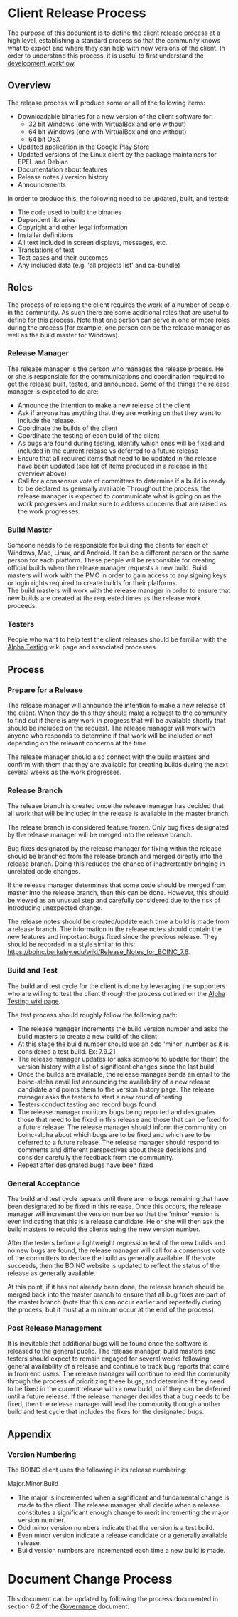 # Client Release Process
The purpose of this document is to define the client release process at a high level, establishing a standard process so that the community knows what to expect and where they can help with new versions of the client. In order to understand this process, it is useful to first understand the [development workflow](https://github.com/BOINC/boinc-policy/blob/master/Development_Workflow.md).
## Overview
The release process will produce some or all of the following items:
- Downloadable binaries for a new version of the client software for:
  - 32 bit Windows (one with VirtualBox and one without)
  - 64 bit Windows (one with VirtualBox and one without)
  - 64 bit OSX
- Updated application in the Google Play Store
- Updated versions of the Linux client by the package maintainers for EPEL and Debian
- Documentation about features
- Release notes / version history
- Announcements

In order to produce this, the following need to be updated, built, and tested:
- The code used to build the binaries
- Dependent libraries
- Copyright and other legal information
- Installer definitions  
- All text included in screen displays, messages, etc.
- Translations of text
- Test cases and their outcomes
- Any included data (e.g. 'all projects list' and ca-bundle)

## Roles
The process of releasing the client requires the work of a number of people in the community.  As such there are some additional roles that are useful to define for this process.  Note that one person can serve in one or more roles during the process (for example, one person can be the release manager as well as the build master for Windows).

### Release Manager
The release manager is the person who manages the release process. He or she is responsible for the communications and coordination required to get the release built, tested, and announced. Some of the things the release manager is expected to do are:
- Announce the intention to make a new release of the client
- Ask if anyone has anything that they are working on that they want to include the release.
- Coordinate the builds of the client
- Coordinate the testing of each build of the client
- As bugs are found during testing, identify which ones will be fixed and included in the current release vs deferred to a future release
- Ensure that all required items that need to be updated in the release have been updated (see list of items produced in a release in the overview above)
- Call for a consensus vote of committers to determine if a build is ready to be declared as generally available
Throughout the process, the release manager is expected to communicate what is going on as the work progresses and make sure to address concerns that are raised as the work progresses.

### Build Master
Someone needs to be responsible for building the clients for each of Windows, Mac, Linux, and Android.  It can be a different person or the same person for each platform. These people will be responsible for creating official builds when the release manager requests a new build.  Build masters will work with the PMC in order to gain access to any signing keys or login rights required to create builds for their platforms.  
The build masters will work with the release manager in order to ensure that new builds are created at the requested times as the release work proceeds.

### Testers
People who want to help test the client releases should be familiar with the [Alpha Testing](https://boinc.berkeley.edu/trac/wiki/AlphaInstructions) wiki page and associated processes.

## Process
### Prepare for a Release
The release manager will announce the intention to make a new release of the client.  When they do this they should make a request to the community to find out if there is any work in progress that will be available shortly that should be included on the request.  The release manager will work with anyone who responds to determine if that work will be included or not depending on the relevant concerns at the time.

The release manager should also connect with the build masters and confirm with them that they are available for creating builds during the next several weeks as the work progresses.

### Release Branch
The release branch is created once the release manager has decided that all work that will be included in the release is available in the master branch.

The release branch is considered feature frozen.  Only bug fixes designated by the release manager will be merged into the release branch.

Bug fixes designated by the release manager for fixing within the release should be branched from the release branch and merged directly into the release branch.  Doing this reduces the chance of inadvertently bringing in unrelated code changes.

If the release manager determines that some code should be merged from master into the release branch, then this can be done.  However, this should be viewed as an unusual step and carefully considered due to the risk of introducing unexpected change.

The release notes should be created/update each time a build is made from a release branch.  The information in the release notes should contain the new features and important bugs fixed since the previous release.  They should be recorded in a style similar to this: https://boinc.berkeley.edu/wiki/Release_Notes_for_BOINC_7.6. 

### Build and Test
The build and test cycle for the client is done by leveraging the supporters who are willing to test the client through the process outlined on the [Alpha Testing wiki page](https://boinc.berkeley.edu/trac/wiki/AlphaInstructions).

The test process should roughly follow the following path:
- The release manager increments the build version number and asks the build masters to create a new build of the client
- At this stage the build number should use an odd 'minor' number as it is considered a test build.  Ex: 7.9.21
- The release manager updates (or asks someone to update for them) the version history with a list of significant changes since the last build
- Once the builds are available, the release manager sends an email to the boinc-alpha email list announcing the availability of a new release candidate and points them to the version history page.  The release manager asks the testers to start a new round of testing
- Testers conduct testing and record bugs found
- The release manager monitors bugs being reported and designates those that need to be fixed in this release and those that can be fixed for a future release.  The release manager should inform the community on boinc-alpha about which bugs are to be fixed and which are to be deferred to a future release.  The release manager should respond to comments and different perspectives about these decisions and consider carefully the feedback from the community. 
- Repeat after designated bugs have been fixed

### General Acceptance
The build and test cycle repeats until there are no bugs remaining that have been designated to be fixed in this release. Once this occurs, the release manager will increment the version number so that the 'minor' version is even indicating that this is a release candidate.  He or she will then ask the build masters to rebuild the clients using the new version number.

After the testers before a lightweight regression test of the new builds and no new bugs are found, the release manager will call for a consensus vote of the committers to declare the build as generally available.  If the vote succeeds, then the BOINC website is updated to reflect the status of the release as generally available.

At this point, if it has not already been done, the release branch should be merged back into the master branch to ensure that all bug fixes are part of the master branch (note that this can occur earlier and repeatedly during the process, but it must at a minimum occur at the end of the process).

### Post Release Management
It is inevitable that additional bugs will be found once the software is released to the general public.  The release manager, build masters and testers should expect to remain engaged for several weeks following general availability of a release and continue to track bug reports that come in from end users.  The release manager will continue to lead the community through the process of prioritizing these bugs, and determine if they need to be fixed in the current release with a new build, or if they can be deferred until a future release.  If the release manager decides that a bug needs to be fixed, then the release manager will lead the community through another build and test cycle that includes the fixes for the designated bugs.

## Appendix
### Version Numbering
The BOINC client uses the following in its release numbering:

Major.Minor.Build
- The major is incremented when a significant and fundamental change is made to the client.  The release manager shall decide when a release constitutes a significant enough change to merit incrementing the major version number.
- Odd minor version numbers indicate that the version is a test build.
- Even minor version indicate a release candidate or a generally available release.  
- Build version numbers are incremented each time a new build is made.

# Document Change Process
This document can be updated by following the process documented in section 6.2 of the [Governance](../Governance_Documents/Governance.md#62-development-documents) document.